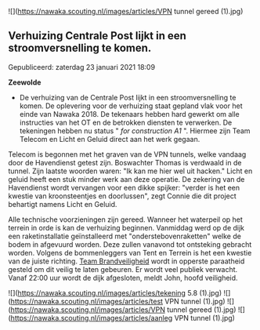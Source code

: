 


![](https://nawaka.scouting.nl/images/articles/VPN tunnel gereed (1).jpg)


Verhuizing Centrale Post lijkt in een stroomversnelling te komen.
------------------------------------------------------------------





 Gepubliceerd: zaterdag 23 januari 2021 18:09
   




**Zeewolde** 
 - De verhuizing van de Centrale Post lijkt in een stroomversnelling te komen. De oplevering voor de verhuizing staat gepland vlak voor het einde van Nawaka 2018. De tekenaars hebben hard gewerkt om alle instructies van het OT en de betrokken diensten te verwerken. De tekeningen hebben nu status "
 *for construction A1* 
 ". Hiermee zijn Team Telecom en Licht en Geluid direct aan het werk gegaan.
 



 Telecom is begonnen met het graven van de VPN tunnels, welke vandaag door de Havendienst getest zijn. Boswachter Thomas is verdwaald in de tunnel. Zijn laatste woorden waren: "Ik kan me hier wel uit hacken." Licht en geluid heeft een stuk minder werk aan deze operatie. De zekering van de Havendienst wordt vervangen voor een dikke spijker: "verder is het een kwestie van kroonsteentjes en doorlussen", zegt Connie die dit project behartigt namens Licht en Geluid.
 



 Alle technische voorzieningen zijn gereed. Wanneer het waterpeil op het terrein in orde is kan de verhuizing beginnen. Vanmiddag werd op de dijk een raketinstallatie geïnstalleerd met "onderstebovenraketten" welke de bodem in afgevuurd worden. Deze zullen vanavond tot ontsteking gebracht worden. Volgens de bommenleggers van Tent en Terrein is het een kwestie van de juiste richting.
 [Team Brandveiligheid](https://nawaka.scouting.nl/nl/nieuws/20-medewerkers/222-achter-de-schermen-bij-team-brandveiligheid#) 
 wordt in opperste paraatheid gesteld om dit veilig te laten gebeuren. Er wordt veel publiek verwacht. Vanaf 22:00 uur wordt de dijk afgesloten, meldt John, hoofd veiligheid.
 






![](https://nawaka.scouting.nl/images/articles/tekening 5.8 (1).jpg)
![](https://nawaka.scouting.nl/images/articles/test  VPN tunnel (1).jpg)
![](https://nawaka.scouting.nl/images/articles/VPN tunnel gereed (1).jpg)
![](https://nawaka.scouting.nl/images/articles/aanleg VPN tunnel (1).jpg)



